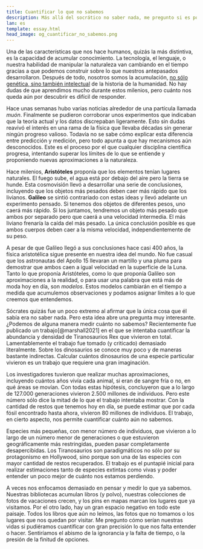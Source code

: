 ```yaml
---
title: Cuantificar lo que no sabemos
description: Más allá del socrático no saber nada, me pregunto si es posible cuantificar cuánto no sabemos, y aprender sobre nuestra ignorancia
lan: es
template: essay.html
head_image: og_cuantificar_no_sabemos.png
---
```


Una de las características que nos hace humanos, quizás la más distintiva, es la capacidad de acumular conocimiento. La tecnología, el lenguaje, o nuestra habilidad de manipular la naturaleza van cambiando en el tiempo gracias a que podemos construir sobre lo que nuestros antepasados desarrollaron. Después de todo, nosotros somos la acumulación, [no sólo genética, sino también intelectual](https://notes.aquiles.me/ensayos/las_palabras_en_los_libros_son_como_el_adn_que_cuenta_una_historia_antigua/) de la historia de la humanidad. No hay dudas de que aprendimos mucho durante estos milenios, pero cuánto nos queda aún por descubrir es difícil de responder. 

Hace unas semanas hubo varias noticias alrededor de una partícula llamada *muón*. Finalmente se pudieron corroborar unos experimentos que indicaban que la teoría actual y los datos discrepaban ligeramente. Esto sin dudas reavivó el interés en una rama de la física que llevaba décadas sin generar ningún progreso valioso. Todavía no se sabe cómo explicar esta diferencia entre predicción y medición, pero todo apunta a que hay mecanismos aún desconocidos. Este es el proceso por el que cualquier disciplina científica progresa, intentando superar los límites de lo que se entiende y proponiendo nuevas aproximaciones a la naturaleza. 

Hace milenios, **Aristóteles** proponía que los elementos tenían lugares naturales. El fuego sube, el agua está por debajo del aire pero la tierra se hunde. Esta cosmovisión llevó a desarrollar una serie de conclusiones, incluyendo que los objetos más pesados deben caer más rápido que los livianos. **Galileo** se sintió contrariado con estas ideas y llevó adelante un experimento pensado. Si tenemos dos objetos de diferentes pesos, uno caerá más rápido. Si los juntamos, tendremos un objeto más pesado que ambos por separado pero que caerá a una velocidad intermedia. El más liviano frenaría la caída del más pesado. La única conclusión posible es que ambos cuerpos deben caer a la misma velocidad, independientemente de su peso. 

A pesar de que Galileo llegó a sus conclusiones hace casi 400 años, la física aristotélica sigue presente en nuestra idea del mundo. No fue casual que los astronautas del Apollo 15 llevaran un martillo y una pluma para demostrar que ambos caen a igual velocidad en la superficie de la Luna. Tanto lo que proponía Aristóteles, como lo que proponía Galileo son aproximaciones a la realidad, o para usar una palabra que está más de moda hoy en día, son *modelos*. Estos modelos cambiarán en el tiempo a medida que acumulemos observaciones y podamos asignar límites a lo que creemos que entendemos. 

Sócrates quizás fue un poco extremo al afirmar que la única cosa que él sabía era no saber nada. Pero esta idea abre una pregunta muy interesante. ¿Podemos de alguna manera medir cuánto no sabemos? Recientemente fue publicado un trabajo[@marshall2021] en el que se intentaba cuantificar la abundancia y densidad de Tiranosaurios Rex que vivieron en total. Lamentablemente el trabajo fue tomado (y criticado) demasiado literalmente. Sobre los dinosaurios se conoce muy poco y de maneras bastante indirectas. Calcular cuántos dinosaurios de una especie particular vivieron es un trabajo que requiere una gran imaginación. 

Los investigadores tuvieron que realizar muchas aproximaciones, incluyendo cuántos años vivía cada animal, si eran de sangre fría o no, en qué áreas se movían. Con todas estas hipótesis, concluyeron que a lo largo de 127.000 generaciones vivieron 2.500 millones de individuos. Pero este número sólo dice la mitad de lo que el trabajo intentaba mostrar. Con la cantidad de restos que tenemos hoy en día, se puede estimar que por cada fósil encontrado hasta ahora, vivieron 80 millones de individuos. El trabajo, en cierto aspecto, nos permite cuantificar cuánto aún no sabemos. 

Especies más pequeñas, con menor número de individuos, que vivieron a lo largo de un número menor de generaciones o que estuvieron geográficamente más restringidas, pueden pasar completamente desapercibidas. Los Tiranosaurios son paradigmáticos no sólo por su protagonismo en Hollywood, sino porque son una de las especies con mayor cantidad de restos recuperados. El trabajo es el puntapié inicial para realizar estimaciones tanto de especies extintas como vivas y poder entender un poco mejor de cuánto nos estamos perdiendo. 

A veces nos enfocamos demasiado en pensar y medir lo que ya sabemos. Nuestras bibliotecas acumulan libros (y polvo), nuestras colecciones de fotos de vacaciones crecen, y los pins en mapas marcan los lugares que ya visitamos. Por el otro lado, hay un gran espacio negativo en todo este paisaje. Todos los libros que aún no leímos, las fotos que no tomamos o los lugares que nos quedan por visitar. Me pregunto cómo serían nuestras vidas si pudiéramos cuantificar con gran precisión lo que nos falta entender o hacer. Sentiríamos el abismo de la ignorancia y la falta de tiempo, o la presión de la finitud de opciones. 



